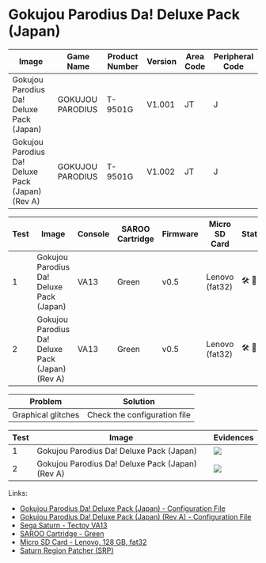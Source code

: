 # Gokujou Parodius Da! Deluxe Pack (Japan)

| Image                                            | Game Name        | Product Number | Version | Area Code | Peripheral Code |
| ------------------------------------------------ | ---------------- | -------------- | ------- | --------- | --------------- |
| Gokujou Parodius Da! Deluxe Pack (Japan)         | GOKUJOU PARODIUS | T-9501G        | V1.001  | JT        | J               |
| Gokujou Parodius Da! Deluxe Pack (Japan) (Rev A) | GOKUJOU PARODIUS | T-9501G        | V1.002  | JT        | J               |

| Test | Image                                            | Console | SAROO Cartridge | Firmware | Micro SD Card  | Status                               | Time Played         |
| ---- | ------------------------------------------------ | ------- | --------------- | -------- | -------------- | ------------------------------------ | ------------------- |
| 1    | Gokujou Parodius Da! Deluxe Pack (Japan)         | VA13    | Green           | v0.5     | Lenovo (fat32) | :hammer_and_wrench: :checkered_flag: | 38 minutes          |
| 2    | Gokujou Parodius Da! Deluxe Pack (Japan) (Rev A) | VA13    | Green           | v0.5     | Lenovo (fat32) | :hammer_and_wrench: :checkered_flag: | 1 hour and 1 minute |

| Problem            | Solution                     |
| ------------------ | ---------------------------- |
| Graphical glitches | Check the configuration file |

| Test | Image                                            | Evidences                                                                                        |
| ---- | ------------------------------------------------ | ------------------------------------------------------------------------------------------------ |
| 1    | Gokujou Parodius Da! Deluxe Pack (Japan)         | [![](https://img.youtube.com/vi/W1m8PnKwCFY/0.jpg)](https://www.youtube.com/watch?v=W1m8PnKwCFY) |
| 2    | Gokujou Parodius Da! Deluxe Pack (Japan) (Rev A) | [![](https://img.youtube.com/vi/-yg9BzKp9lc/0.jpg)](https://www.youtube.com/watch?v=-yg9BzKp9lc) |

Links:

- [Gokujou Parodius Da! Deluxe Pack (Japan) - Configuration File](https://github.com/williamdsw/saroo-configuration-list/blob/master/Regions/Retails/Japan/T-9501G/V1.001/README.md)
- [Gokujou Parodius Da! Deluxe Pack (Japan) (Rev A) - Configuration File](https://github.com/williamdsw/saroo-configuration-list/blob/master/Regions/Retails/Japan/T-9501G/V1.002/README.md)
- [Sega Saturn - Tectoy VA13](../../../Info/Consoles/VA13/README.md)
- [SAROO Cartridge - Green](../../../Info/Cartridges/RetroGameParadiseStore/1.32F/README.md)
- [Micro SD Card - Lenovo, 128 GB, fat32](../../../Info/SdCards/Lenovo/128GB/fat32/README.md)
- [Saturn Region Patcher (SRP)](https://segaxtreme.net/resources/saturn-region-patcher.81/download)

